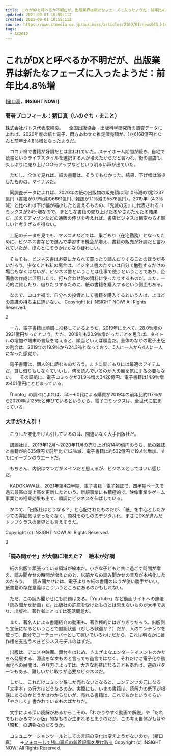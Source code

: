 ```yaml
---
title: これがDXと呼べるか不明だが、出版業界は新たなフェーズに入ったようだ：前年比4.8％増（1/3 ページ） - ITmedia ビジネスオンライン
updated: 2021-09-01 10:55:11Z
created: 2021-09-01 10:55:11Z
source: https://www.itmedia.co.jp/business/articles/2109/01/news043.html
tags:
  - AX2012
---
```


# これがDXと呼べるか不明だが、出版業界は新たなフェーズに入ったようだ：前年比4.8％増

**[**[猪口真](https://www.itmedia.co.jp/author/164311/)，**INSIGHT NOW!]**

### 著者プロフィール：猪口真（いのぐち・まこと）

株式会社パトス代表取締役。
　全国出版協会・出版科学研究所の調査データによれば、2020年度の紙と電子、両方あわせた推定販売額が、1兆6168億円となんと前年比4.8％増となったようだ。

　コロナ禍で書籍が好調だとは言われていた。ステイホーム期間が続き、自宅で読書というライフスタイルを選択する人が増えたからだと言われ、街の書店も、久しぶりに売り上げ○○％アップなどという明るい声が出ていた。

　ただし、全体で見れば、紙の書籍は、そうでもなかった。結果、下げ幅は減少したものの、マイナスだ。

　同調査データによれば、2020年の紙の出版物の販売額は同1.0％減の1兆2237億円（書籍が0.9％減の6661億円、雑誌が1.1％減の5576億円）。2019年（4.3％減）と比べれば下げ幅が縮小したと言えるものの、『鬼滅の刃』に代表されるコミックスが24％増なので、まともな書籍の売り上げたるやさんたんたる結果だ。加えてアマゾンなどの通販の伸びを考えれば、書店ビジネスは相変わらず厳しいと考えざるを得ない。

　上記のデータを見ても、マスコミなどでは、巣ごもり（在宅勤務）となったために、ビジネス書などで進んで学習する機会が増え、書籍の販売が好調だと言われていたが、ほんとにそうかはかなり疑わしい。

　そもそも、ビジネス書は必要にかられて買ったり読んだりすることのほうが多いだろう。少なくとも私の場合は、ビジネス書のたぐいは自分で勉強するだけの場合もなくはないが、ビジネス書ということは仕事で使うということであり、企画書の作成に活用したり、打ち合わせ時の資料に使ったりするものだ。また、一時的に貸したり、借りたりするために、紙の書籍を購入するという側面もある。

　なので、コロナ禍で、自分への投資として書籍を購入するという人は、よほどの意識の持ち主に違いない。
Copyright (c) INSIGHT NOW! All Rights Reserved.

*2*

　一方、電子書籍は順調に推移しているようだ。2019年に比べて、28.0％増の3931億円だったという。ただ、2019年も23.9％増だったことを思えば、タイトルの増加や端末の普及を考えると、順当といえば順当だ。全体のなかの電子出版の割合は、2019年の19.9％から24.3％となっており、5人に一人から4人に一人になった感覚か。

　電子書籍は、個人的に読むものだろう。まさに巣ごもりには最適のアイテムだ。貸し借りもしなくていいし、何を読んでいるのか人の目を気にする必要もない。
　その証拠に、電子コミックが31.9％増の3420億円、電子書籍は14.9％増の401億円にとどまっている。

　「honto」の調べによれば、50～60代による購買が2019年の前年比約117％から2020年は125％と伸びているというから、電子コミックスは、全世代に広まっている。

### 大手がけん引！

　こうした変化をけん引しているのは、間違いなく大手出版社だ。

　講談社は、2019年12月～2020年11月の売り上げ約1449億円のうち、紙の雑誌と書籍が約635億円で前年比で1.2％減、電子書籍は約532億円で19.4％増加。すでにイーブンのウエートだ。

　もちろん、内訳はマンガがメインだと思えるが、ビジネスとしてはいい感じだ。

　KADOKAWAは、2021年第4四半期、電子書籍・電子雑誌で、四半期ベースで過去最高の売上高を更新したという。新規事業にも積極的で、映像事業やゲーム事業との相乗効果も出て、順調にビジネスを伸ばしている。

　かつて、「出版社はどうなる？」と心配されたものだが、「紙」を中心としたかつての雰囲気はまったくなく、商材そのもののデジタル化、まさにDXが進んだトップクラスの業界とも言えそうだ。

Copyright (c) INSIGHT NOW! All Rights Reserved.

*3*

### 「読み聞かせ」が大幅に増えた？　絵本が好調

　紙の出版で頑張っている領域が絵本だ。小さな子どもと共に過ごす時間が増え、読み聞かせの時間が増えたのと、以前からの読み聞かせの普及が本格化したのだろう。
　読み聞かせには、電子よりも紙の書籍のほうが使い勝手がいい。紙書籍の存在意義はこういうところにあるのかもしれない。

　ただ、この読み聞かせにも問題はある。「YouTube」など動画サイトへの違法「読み聞かせ動画」だ。出版社の許諾を受けたものとは思えないものが大半であり、出版社、著作者にとっては死活問題だ。

　また、著名人による書籍紹介の動画も、著作権的にはぎりぎりだろう。出版側も宣伝になるということで黙認状態（むしろ歓迎か？）だが、人のコンテンツを使って、自分でユーチューバーとして稼いでいるわけだから、これは明らかに著作権を支払うべきビジネスモデルのはずだ。

　出版は、アニメや映画、舞台をはじめ、さまざまなエンターテイメントのかたちへ発展する、源流をなすものと言っても過言ではなく、それだけに電子化や動画化への展開は、やり方によっては、大きな利益になることもあれば、逆のパターンもある、難しいかじ取りが必要なビジネスだ。

　しかし、これだけコミック系しか売れないとなると、コンテンツの元になる「文字本」の行方はどうなるのか。実際にも、いまの書籍は、読解力の低下が根底にあるのかどうかはわからないが、売れる書籍は、これでもかというぐらい「やさしく」書かれているものばかりだ。

　文字による深い読解があるからこその、「わかりやすく動画で解説」や「だれでもわかるマンが版」的なものが生まれると思うのだが、この考え自体がもはや「昭和」の遺物なのだろうか。

　コミュニケーションツールとしての言語の変化は変えようがないのか。（猪口 真）
　→[フォローして猪口真氏の新着記事を受け取る](https://www.insightnow.jp/profile/inoguchi_makoto)
Copyright (c) INSIGHT NOW! All Rights Reserved.